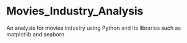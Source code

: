 # Movies_Industry_Analysis
An analysis for movies industry using Python and its libraries such as matplotlib and seaborn
